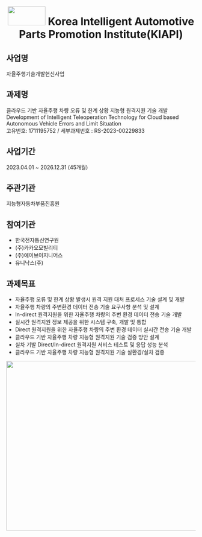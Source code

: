 <div align="center">
  
# <img src="https://github.com/Yunhyeongseok-kiapi/KIAPI_dataset/assets/85465084/9304bae8-7878-4b71-853f-08cff6392d4e" width="100" height ="50"> Korea Intelligent Automotive Parts Promotion Institute(KIAPI) 

</div>

## 사업명
자율주행기술개발현신사업

## 과제명
클라우드 기반 자율주행 차량 오류 및 한계 상황 지능형 원격지원 기술 개발  
Development of Intelligent Teleoperation Technology for Cloud based Autonomous Vehicle Errors and Limit Situation  
고유번호: 1711195752 / 세부과제번호 : RS-2023-00229833

## 사업기간
2023.04.01 ~ 2026.12.31 (45개월)

## 주관기관
지능형자동차부품진흥원

## 참여기관
- 한국전자통신연구원
- (주)카카오모빌리티
- (주)에이브이지니어스
- 유니낙스(주)

## 과제목표
- 자율주행 오류 및 한계 상황 발생시 원격 지원 대처 프로세스 기술 설계 및 개발
- 자율주행 차량의 주변환경 데이터 전송 기술 요구사항 분석 및 설계
- In-direct 원격지원을 위한 자율주행 차량의 주변 환경 데이터 전송 기술 개발
- 실시간 원격지원 정보 제공을 위한 시스템 구축, 개발 및 통합
- Direct 원격지원을 위한 자율주행 차량의 주변 환경 데이터 실시간 전송 기술 개발
- 클라우드 기반 자율주행 차량 지능형 원격지원 기술 검증 방안 설계
- 실차 기발 Direct/In-direct 원격지원 서비스 테스트 및 응답 성능 분석
- 클라우드 기반 자율주행 차량 지능형 원격지원 기술 실환경/실차 검증

<img src="https://github.com/wnsdud0619/KIAPI_Teleoperation/assets/25000847/f96cc212-d9d1-4449-a4c4-748d8f9fae92" width="900" height ="450">
